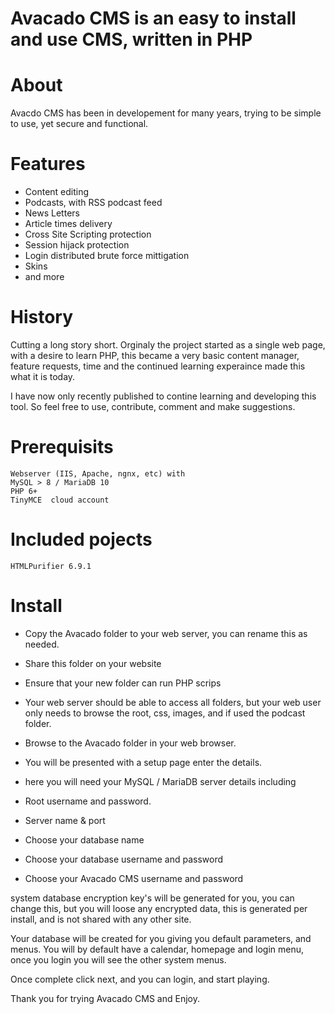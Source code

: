 # Avacado CMS is an easy to install and use CMS, written in PHP
# About
Avacdo CMS has been in developement for many years, trying to be simple to use, yet secure and functional.

# Features
 - Content editing
 - Podcasts, with RSS podcast feed
 - News Letters
 - Article times delivery
 - Cross Site Scripting protection
 - Session hijack protection
 - Login distributed brute force mittigation
 - Skins
 - and more

# History
Cutting a long story short. Orginaly the project started as a single web page, with a desire to learn PHP, this became a very basic content manager, feature requests, time and the continued learning experaince made this what it is today.

I have now only recently published to contine learning and developing this tool. So feel free to use, contribute, comment and make suggestions.

# Prerequisits
	Webserver (IIS, Apache, ngnx, etc) with 
	MySQL > 8 / MariaDB 10
	PHP 6+
	TinyMCE  cloud account

# Included pojects
	HTMLPurifier 6.9.1

# Install
   - Copy the Avacado folder to your web server, you can rename this as needed. 
   - Share this folder on your website
   - Ensure that your new folder can run PHP scrips
   - Your web server should be able to access all folders, but your web user only needs to browse the root, css, images, and if used the podcast folder.

- Browse to the Avacado folder in your web browser. 
- You will be presented with a setup page
enter the details.
- here you will need your MySQL / MariaDB server details including
- Root username and password. 
- Server name & port

- Choose your database name
- Choose your database username and password
- Choose your Avacado CMS username and password

system database encryption key's will be generated for you, you can change this, but you will loose any encrypted data, this is generated per install, and is not shared with any other site. 

Your database will be created for you giving you default parameters, and menus.
You will by default have a calendar, homepage and login menu, once you login you will see the other system menus.

Once complete click next, and you can login, and start playing. 

Thank you for trying Avacado CMS and Enjoy.
